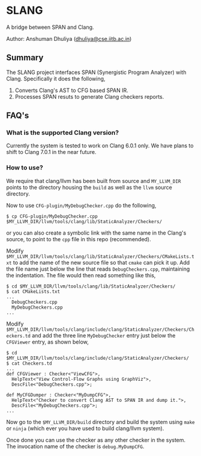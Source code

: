 SLANG
=======
A bridge between SPAN and Clang.

Author: Anshuman Dhuliya (dhuliya@cse.iitb.ac.in)

Summary
--------
The SLANG project interfaces SPAN (Synergistic Program Analyzer) with Clang. Specifically it does the following,

1. Converts Clang's AST to CFG based SPAN IR.
2. Processes SPAN resuts to generate Clang checkers reports.

FAQ's
----------

### What is the supported Clang version?

Currently the system is tested to work on Clang 6.0.1 only. We have plans to shift to Clang 7.0.1 in the near future.

### How to use?

We require that clang/llvm has been built from source and `MY_LLVM_DIR` points to the directory housing the `build` as well as the `llvm` source directory.

Now to use `CFG-plugin/MyDebugChecker.cpp` do the following,

    $ cp CFG-plugin/MyDebugChecker.cpp $MY_LLVM_DIR/llvm/tools/clang/lib/StaticAnalyzer/Checkers/

or you can also create a symbolic link with the same name in the Clang's source, to point to the `cpp` file in this repo (recommended).

Modify `$MY_LLVM_DIR/llvm/tools/clang/lib/StaticAnalyzer/Checkers/CMakeLists.txt` to add the name of the new source file so that `cmake` can pick it up. Add the file name just below  the line that reads `DebugCheckers.cpp`, maintaining the indentation. The file would then read something like this,

    $ cd $MY_LLVM_DIR/llvm/tools/clang/lib/StaticAnalyzer/Checkers/
    $ cat CMakeLists.txt
    ...
      DebugCheckers.cpp
      MyDebugCheckers.cpp
    ...

Modify `$MY_LLVM_DIR/llvm/tools/clang/include/clang/StaticAnalyzer/Checkers/Checkers.td` and add the three line `MyDebugChecker` entry just below the `CFGViewer` entry, as shown below,

    $ cd $MY_LLVM_DIR/llvm/tools/clang/include/clang/StaticAnalyzer/Checkers/
    $ cat Checkers.td
    ...
    def CFGViewer : Checker<"ViewCFG">,
      HelpText<"View Control-Flow Graphs using GraphViz">,
      DescFile<"DebugCheckers.cpp">;
    
    def MyCFGDumper : Checker<"MyDumpCFG">,
      HelpText<"Checker to convert Clang AST to SPAN IR and dump it.">,
      DescFile<"MyDebugCheckers.cpp">;
    ...


Now go to the `$MY_LLVM_DIR/build` directory and build the system using `make` or `ninja` (which ever you have used to build clang/llvm system).

Once done you can use the checker as any other checker in the system. The invocation name of the checker is `debug.MyDumpCFG`.

